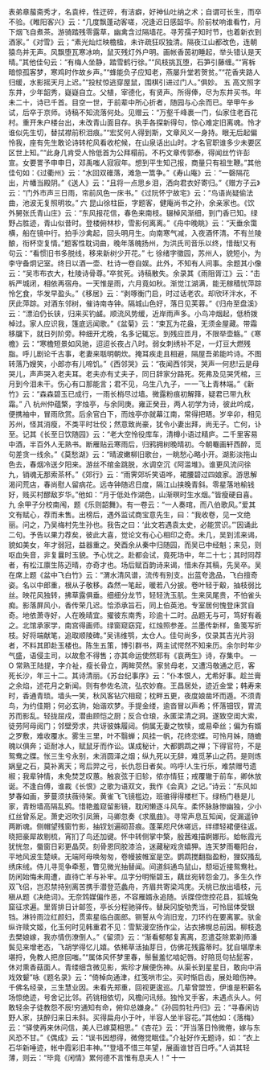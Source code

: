 <!-- { "loadSidebar": true } -->
表弟章菔斋秀才，名袁梓，性迂碎，有洁癖，好神仙吐纳之术；自谓可长生，而卒不验。《睢阳客兴》云：“几度飘蓬动客嗟，况逢迟日感韶华。阶前杖响谁看竹，月下烟飞自煮茶。游骑踏残零露草，幽禽含过隔墙花。寻芳孺子知时节，也着新衣到酒家。”《对雪》云；“素光灿烂映檐楹，未许疏狂叹独清。隔夜江山都改色，连朝猿鸟并无声。风飘堕瓦寒冰响，鼠灭残灯外户明。画帐香茵初睡起，举头错认是天晴。”其他佳句云：“有梅人坐静，踏雪鹤行徐。”“风枝挑瓦堕，石笋引藤缠。”“宵柝暗惊孤客梦，寒鸡时作故乡声。”“蜂能负子应知老，燕屡升堂若贺贫。”“花香夹路人归缓，水影摇天月上迟。”“投杖惊逃穿屋鼠，围棋引进过门人。”俱妙。
五
高文照字东井，少年韶秀，嶷嶷自立。父植，宰德化，有贤声。所得俸，尽为东井买书。年未二十，诗已千首。目空一世，于前辈中所心折者，随园与心余而已。举甲午乡试，后卒于京师。诗稿不知流落何处。见赠云：“万壑千峰裹一门，仙家住老百花村。重开朱户楼台出，未改青山面目存。执手各探新得句，惊心难定旧离魂。怜才谁似先生切，替拭襟前积泪痕。”“宏奖何人得到斯，文章风义一身持。眼无后起偏怜我，座有先生敢论诗转柁风看收柁候，在山泉话出山时。才名官职谁多少未要区区世上知。”“此身几肯受人怜低首为公拜榻前。不朽文章传郭泰，得闻丝竹许彭宣。女要詈予申申日，邓禹嗤人寂寂年。想到平生知己报，商量只有祖生鞭。”其他佳句如：《过衢州》云：“水回双碓落，滩急一篙争。”《寿山庵》云：“一磬隔花出，片幡当殿阴。”《送人》云：“且将一点思乡泪，洒向君衣好寄归。”《赠方子云》云：“门外市声三日雨，帘前风色一床书。”《过阮怀宁故宅》云：“鸟语尚疑偷法曲，池波无复照明妆。”
六
昆山徐柱臣，字题客，健庵尚书之孙，余亲家也。《饮外舅张氏青山庄》云：“东风报花信，春色来南枝。辍棹风渐细，到门香已知。绿野占胜迹，青山似昔时。登楼俯林杪，雪影何离离。”《舟中晚眺》云：“天垂余霭横，船在镜中行。拍手沙禽起，回头明月生。向南寒气减，入夜酒怀清。不有兰陵酿，衔杯空复情。”题客性耽词曲，晚年落魄扬州，为洪氏司音乐以终，惜哉!又有句云：“看惯旧书多脱线，移来新树少开花。”
七
徐绪字徵园，苏州人，貌短小，为李守备炯记室。终日以酒一壶、杜诗一卷自娱。此外，不知有人间事。余题其小像云：“吴市布衣大，杜陵诗骨尊。”卒贫死。诗稿散失。余录其《雨阻胥江》云：“击柝严城闭，相依再宿舟。一天惟是雨，六月竟如秋。渐觉江湖满，能无稼穑忧萍踪怜乞食，华发早盈头。”《移居》云：“剥啄衡门启，时过话老农。却欣环泮水，不厌此萍踪。对酒东邻树，催诗南寺钟。隔城山色好，落日见芙蓉。”《归舟至盘溪》云：“漂泊仍长铗，归来买钓鹾。顺流风势缓，近岸雨声多。小鸟冲烟起，低桥拨棹过。家人应识我，篷底远闻歌。”《盆菊》云：“束瓦为花盎，无须金屋藏。带霜移牖下，就日列阶旁。种细开尤晚，名多记辄忘。到残应匝月，不限举壶觞。”《寒檐》云：“寒檐短景如风驰，迢迢长夜占八时。弱女刺绣补不足，一灯豆大燃残脂。呼儿剧论千古事，老妻来聒明朝炊。掩耳疾走且相避，隔屋吾弟能吟诗。不图转落乃嫂笑，小郎亦有儿啼饥。”《西邻哭》云：“夜闻西邻哭，哭声一何悲!云是母哭儿，声声哭入老夫耳。老夫亦有丈夫子，同日辞家分路死。死弗及见哭凭棺，三月到今泪未干。伤心有口那能言；君不见，乌生八九子，一一飞上青林端。”《新竹》云：“森森碧玉已成行，一雨长梢尽过墙。微露粉痕初解箨，疑君已带九秋霜。”
八
杭州仲蕴檠，字烛亭，与余同庚。雍正癸丑，两人初学为诗，彼此吟成，便携袖中，冒雨欣赏。后余官白下，而烛亭亦就幕江南，常得把晤。岁辛卯，相见苏州，怪其消瘦，不类平时壮佼；然意致尚豪，犹令小妻出拜，尚无子。亡何，讣至。记其《长至日饮随园》云：“老大空怜役库车，清樽小语过精庐。二千里客易中酒，半百外人无熟书。断雁贴云寒雨后，归鸦拥树晚晴初。今朝罨画轩西醉，觅句差贪一线余。”《莫愁湖》云：“晴波嫩柳旧歌台，一眺愁心略小开。湖影淡拖山色去，春烟冷送夕阳来。游丝不绾金跳脱，水调空沉《阿滥堆》。谁更风流问徐九，销魂无那索茶杯。”《郊行》云：“雨霁郊圻笑语哗，裙腰碧过四娘家。游思解渴问荒店，春尚慰人留病花。远寺钟随迟日度，隔江山挟晚青斜。零星落地榆钱好，贱买村醪敌岁华。”他如：“月于低处作湖色，山渐暝时生水烟。”皆瘦硬自喜。
九
余甲子分校南闱，题《乐则韶舞》。有一卷云：“一人奏琯，而八伯歌风。”爱其文有赋心，荐而未售。出榜后，遇外监试商宝意先生，曰：“我收卷，见一文绝丽。问之，乃吴梅村先生孙也。我告之曰：‘此文若遇袁太史，必能赏识。”’因诵此二句。予告以果力荐矣，彼此大喜，觉论文有心心相印之奇。未几，吴到沭来谒，貌如美女，年才弱冠，益器重之。癸酉余从秦中归随园，而吴已中经魁；来见，则呕血失音，非复曩时玉貌。予心忧之。赴都会试，竟死场中，年二十七；其时同荐者，有松江廪生陈迈晴，亦奇才也。场后赋百韵诗来谒，惜未存其稿，先吴卒。吴在席上题《盆中飞白竹》云：“渭水清风谱，流传有别支。出蓝夸逸品，飞白擅奇姿。名以中郎重，根从子敬移。森然一笔起，暖若八分披。卷叶轻于觳，抽枝弱比丝。映花风独转，拂草露俱垂。细细分龙节，轻轻洗玉肌。生来凤尾贵，不怕雀头痴。影落屏风小，香传荣几迟。恰添承旨石，同上伯英池。专室居何愧登床赏自奇。地依萧寺好，人在晚晴宜。擢彼东南秀，珍逾十二时。品题无与可，笃好有羲之。北馆承家学，南宫得画师。绿窗窥窈窕，红烛照参差。兰墨传新样，鱼笺写折枝。好将端献笔，追取顺陵碑。”吴讳维鹗，太仓人。佳句尚多，仅录其吉光片羽者，不料其即赴玉楼也。陈生五策，博引群书，两主试愕然不知来历。余尔时年少气盛，语侵主司，以故愈不得售；亦其命运使然耶有《哀两生》诗，存集中。
一O
常熟王陆提，字介祉，瘦长骨立，两眸荧然。家贫母老，又遭冯敬通之厄，客死长沙，年三十二。其诗清丽。《苏台纪事序》云：“仆本恨人，尤希好事。趁兰膏之余焰，述花月之新闻。则有参佐名流，弘农妙裔。王昌居处，迹近金堂；韩寿来时，香通青琐。墙头一笑，秋风客钻穴相窥；枕畔五更，夜度娘凿坏而遁。不须青鸟，为约佳期；何必玄驹，始谐欢梦。手提金缕，逾沓冒以声希；怀落钿钗，胃流苏而影乱。轻拢屈戍，潜由顾恺之厨；反合仓琅，永匿梁清之洞。遂致空闺大索，徒劳阿母阅门；邻壁旁求，共讶彼姝履闼。倘属无妻之牧犊，或易牵丝；偏为有婿之罗敷，难收覆水。雾生三里，叶不翳蝉；风挂一帆，花终恋蝶。可怜月姊，随蟾魄以俱奔；讵耐冰人，赋鼠牙而作讼。谋成秘计，大都鹦鹉之禅；下得官符，不是鸳鸯之牒。怅三生兮永别，未消圆泽之烟；纵九死以无辞，难觅茅山之药。是则炼娲皇之石，莫补离天；弯后羿之弓，长仇怨日者矣。呜呼!人生行乐，难禁赠芍遗椒；我辈钟情，未免焚芝叹蕙。触哀弦于旧轸，侬亦情狂；戒覆辙于前车，卿休放诞。不逢白傅，谁裁《长恨》之歌为语双文，我作《会真》之记。”诗云：“东风如梦春如画，萝蔓须扶薇待架。黄雀飞飞镜槛边，班骓得得楼栏下。绿杨门巷是儿家，青粉墙高隔乱鸦。惜艳羞窥留影镜，耽闲懒逐斗风车。柔怀脉脉惨幽独，少小红丝曾系足。萧史迟吹引凤箫，马卿忽奏《求凰曲》。寻常声息互知闻，促漏遥钟两断魂。侧帽望残窗竹影，抽钗划遍砌苔痕。蓬莱咫尺休嗟远，绊缥轻裙便往返。晓把豪犀故剔梳，宵扪了鸟还加键。怀中转侧掌中檠，殷茜难描婀娜形。蛤帐霞光犹恍忽，蜃窗日彩更晶荧。刻骨恩同胶漆洽，迷藏秘戏贪嬉狎。连天梦雨罨阳台，平地风波生楚峡。无端阿母唤匆匆，卷幔披帷室是空。鹦鹉搅翻脂盈粉，狸奴搔乱绣床绒。侍儿寻觅争牵惹，瞥见微光抽替闻。间道斜通鸟鼠山，颓垣近接鸳鸯社。防闲始悔未周遭，直待亡羊与补牢。瓜字分明惭碧玉，藕丝宛转怨金刀。多生久作双飞侣，岂忍禁持别离苦携手潜登范蠡舟，齐眉共寄梁鸿庑。夭桃已放出墙枝，元稹从题《决绝词》。无奈鸩媒偏作恶，不容雁婿永追随。诉牒倥偬控花县，狐城兔窟征求遍。里胥排日计邮签，亭长分程驰驿传。替戾冈旋劬秃当，可怜屈体受银铛。淋铃雨泣红颜妇，贯索星临白面郎。铡誓从今消旧宠，刀环约在要离冢。驮金纵许赎文姬，化玉何时见韩重君不见：雪絮漫空扬作尘，沾衣拂幌总前因。柳枝逸去樊娘嫁，我亦情伤潦倒人。”《留须》云：“渐看郁郁复离离，忍遣芟除累剃师潘鬓见来增老态，飞胡学得忆儿嬉。依稀草活抽芽日，仿佛花残露蒂时。犹自堪摩未堪捋，免教人把彦回嗤。”“属体风怀梦里春，鬃鬟羞忆啮妃唇。好陪觅句拈髭客，休对熏香菇面人。青缕细含微见影，紫珍才展便伤神。从渠长到星星日，敢向中涓戏效颦”咏《题名录》云：“倚棹向通津，红笺哄市尘。买时惭启齿，展处暗伤神。千佛名经录，三生慧业因。未看先郑重，回视更逡巡。几辈曾盟笠，伊谁是积薪名场惊绝迹，号舍记比邻。药铫相依切，风檐问讯频。独怜叉手客，未遇点头人。何敢轻余子徒教怨不辰!穷通知有命，俯仰总嫌身。”《孙园剪牡丹归》云：“寻春闲访野人家，扶醉归来日未斜。买得扁舟小于叶，半容人坐半容花。”其他如：《落梅》云：“驿使再来休问信，美人已嫁莫相思。”《杏花》云：“开当落日怜微倦，嫁与东风恐不甘。”《偶成》云：“误书因想得，微倦觉眠佳。”介祉好作无题诗，如：“衣上石华新唾迹，帐中霞彩旧丰神。”“登墙不惜三年望，展画谁甘百日呼。”人诮其轻薄，则云：“毕竟《闲情》累何德不言惟有息夫人！”
十一
